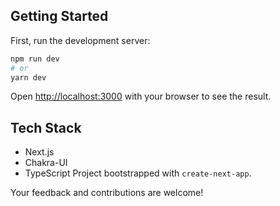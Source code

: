 ## Getting Started

First, run the development server:

```bash
npm run dev
# or
yarn dev
```

Open [http://localhost:3000](http://localhost:3000) with your browser to see the result.

## Tech Stack
- Next.js
- Chakra-UI
- TypeScript
Project bootstrapped with `create-next-app`.

Your feedback and contributions are welcome!

